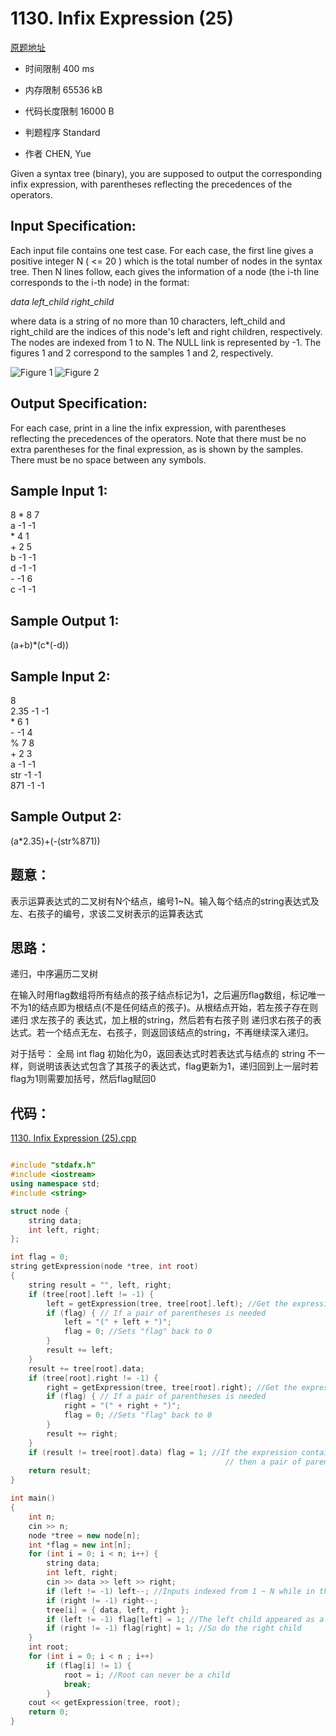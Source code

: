 # 1130. Infix Expression (25)

[原题地址](https://www.patest.cn/contests/pat-a-practise/1130)

* 时间限制 400 ms  



* 内存限制 65536 kB  



* 代码长度限制 16000 B  



* 判题程序 Standard  

* 作者 CHEN, Yue  



Given a syntax tree (binary), you are supposed to output the corresponding infix expression, with parentheses reflecting the precedences of the operators. 

##  Input Specification: 

Each input file contains one test case. For each case, the first line gives a positive integer N ( <= 20 ) which is the total number of nodes in the syntax tree. Then N lines follow, each gives the information of a node (the i-th line corresponds to the i-th node) in the format: 

*data left_child right_child*

where data is a string of no more than 10 characters, left_child and right_child are the indices of this node's left and right children, respectively. The nodes are indexed from 1 to N. The NULL link is represented by -1. The figures 1 and 2 correspond to the samples 1 and 2, respectively. 


 

 


![Figure 1 ](http://nos.patest.cn/nh_ol5yyz6cr02.JPG)   ![Figure 2 ](http://nos.patest.cn/nh_ol5yyackpi3.JPG)



## Output Specification: 

For each case, print in a line the infix expression, with parentheses reflecting the precedences of the operators. Note that there must be no extra parentheses for the final expression, as is shown by the samples. There must be no space between any symbols. 
## Sample Input 1:

8
 \* 8 7  
a -1 -1  
\* 4 1  
\+ 2 5  
b -1 -1  
d -1 -1  
\-  -1 6  
c -1 -1  

## Sample Output 1:

(a+b)\*(c\*(-d))

## Sample Input 2:

8  
2.35 -1 -1  
\* 6 1  
\- -1 4  
% 7 8  
\+ 2 3  
a -1 -1  
str -1 -1  
871 -1 -1  

## Sample Output 2:

(a\*2.35)+(-(str%871))

## 题意：

表示运算表达式的二叉树有N个结点，编号1~N。输入每个结点的string表达式及左、右孩子的编号，求该二叉树表示的运算表达式


##  思路：

递归，中序遍历二叉树  

在输入时用flag数组将所有结点的孩子结点标记为1，之后遍历flag数组，标记唯一不为1的结点即为根结点(不是任何结点的孩子)。从根结点开始，若左孩子存在则递归 求左孩子的 表达式，加上根的string，然后若有右孩子则 递归求右孩子的表达式。若一个结点无左、右孩子，则返回该结点的string，不再继续深入递归。

 对于括号： 全局 int  flag 初始化为0，返回表达式时若表达式与结点的 string 不一样，则说明该表达式包含了其孩子的表达式，flag更新为1，递归回到上一层时若flag为1则需要加括号，然后flag赋回0
 
 
## 代码：

[1130. Infix Expression (25).cpp ](https://github.com/jerrykcode/PAT-Advanced-Level-Practise/blob/master/1130.%20Infix%20Expression%20(25)/1130.%20Infix%20Expression%20(25).cpp)


```cpp

#include "stdafx.h"
#include <iostream>
using namespace std;
#include <string>

struct node {
	string data;
	int left, right;
};

int flag = 0;
string getExpression(node *tree, int root)
{
	string result = "", left, right;
	if (tree[root].left != -1) {
		left = getExpression(tree, tree[root].left); //Get the expression of the left child
		if (flag) { // If a pair of parentheses is needed
			left = "(" + left + ")";
			flag = 0; //Sets "flag" back to 0
		}
		result += left;
	}
	result += tree[root].data; 
	if (tree[root].right != -1) {
		right = getExpression(tree, tree[root].right); //Get the expression of the right child
		if (flag) { // If a pair of parentheses is needed
			right = "(" + right + ")";
			flag = 0; //Sets "flag" back to 0
		}
		result += right;
	}
	if (result != tree[root].data) flag = 1; //If the expression contains not only the data in the root but also the expression in its children
												// then a pair of parentheses is needed
	return result;
}

int main()
{
	int n;
	cin >> n;
	node *tree = new node[n];
	int *flag = new int[n];
	for (int i = 0; i < n; i++) {
		string data;
		int left, right;
		cin >> data >> left >> right;
		if (left != -1) left--; //Inputs indexed from 1 ~ N while in the array they indexed from 0 ~ N - 1
		if (right != -1) right--;
		tree[i] = { data, left, right };
		if (left != -1) flag[left] = 1; //The left child appeared as a child of another node
		if (right != -1) flag[right] = 1; //So do the right child
	}
	int root;
	for (int i = 0; i < n ; i++)
		if (flag[i] != 1) {
			root = i; //Root can never be a child
			break;
		}
	cout << getExpression(tree, root);
    return 0;
}

```

